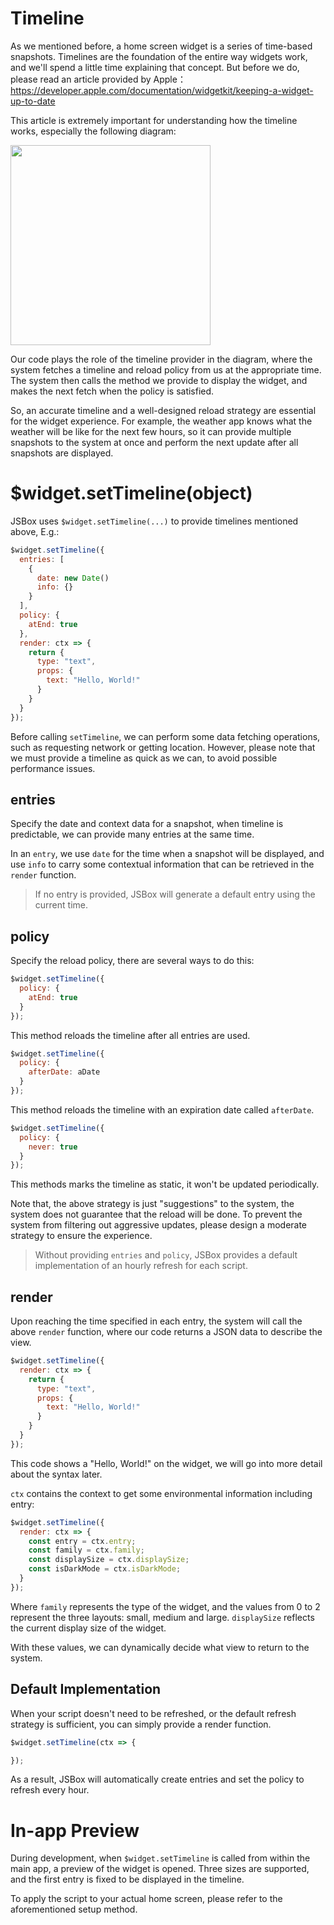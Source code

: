 # Timeline

As we mentioned before, a home screen widget is a series of time-based snapshots. Timelines are the foundation of the entire way widgets work, and we'll spend a little time explaining that concept. But before we do, please read an article provided by Apple： https://developer.apple.com/documentation/widgetkit/keeping-a-widget-up-to-date

This article is extremely important for understanding how the timeline works, especially the following diagram:

<img src='https://docs-assets.developer.apple.com/published/2971813b6a098a34d134a04e38a50b83/2550/WidgetKit-Timeline-At-End@2x.png' width=320px/>

Our code plays the role of the timeline provider in the diagram, where the system fetches a timeline and reload policy from us at the appropriate time. The system then calls the method we provide to display the widget, and makes the next fetch when the policy is satisfied.

So, an accurate timeline and a well-designed reload strategy are essential for the widget experience. For example, the weather app knows what the weather will be like for the next few hours, so it can provide multiple snapshots to the system at once and perform the next update after all snapshots are displayed.

# $widget.setTimeline(object)

JSBox uses `$widget.setTimeline(...)` to provide timelines mentioned above, E.g.:

```js
$widget.setTimeline({
  entries: [
    {
      date: new Date()
      info: {}
    }
  ],
  policy: {
    atEnd: true
  },
  render: ctx => {
    return {
      type: "text",
      props: {
        text: "Hello, World!"
      }
    }
  }
});
```

Before calling `setTimeline`, we can perform some data fetching operations, such as requesting network or getting location. However, please note that we must provide a timeline as quick as we can, to avoid possible performance issues.

## entries

Specify the date and context data for a snapshot, when timeline is predictable, we can provide many entries at the same time.

In an `entry`, we use `date` for the time when a snapshot will be displayed, and use `info` to carry some contextual information that can be retrieved in the `render` function.

> If no entry is provided, JSBox will generate a default entry using the current time.

## policy

Specify the reload policy, there are several ways to do this:

```js
$widget.setTimeline({
  policy: {
    atEnd: true
  }
});
```

This method reloads the timeline after all entries are used.

```js
$widget.setTimeline({
  policy: {
    afterDate: aDate
  }
});
```

This method reloads the timeline with an expiration date called `afterDate`.

```js
$widget.setTimeline({
  policy: {
    never: true
  }
});
```

This methods marks the timeline as static, it won't be updated periodically.

Note that, the above strategy is just "suggestions" to the system, the system does not guarantee that the reload will be done. To prevent the system from filtering out aggressive updates, please design a moderate strategy to ensure the experience.

> Without providing `entries` and `policy`, JSBox provides a default implementation of an hourly refresh for each script.

## render

Upon reaching the time specified in each entry, the system will call the above `render` function, where our code returns a JSON data to describe the view.

```js
$widget.setTimeline({
  render: ctx => {
    return {
      type: "text",
      props: {
        text: "Hello, World!"
      }
    }
  }
});
```

This code shows a "Hello, World!" on the widget, we will go into more detail about the syntax later.

`ctx` contains the context to get some environmental information including entry:

```js
$widget.setTimeline({
  render: ctx => {
    const entry = ctx.entry;
    const family = ctx.family;
    const displaySize = ctx.displaySize;
    const isDarkMode = ctx.isDarkMode;
  }
});
```

Where `family` represents the type of the widget, and the values from 0 to 2 represent the three layouts: small, medium and large. `displaySize` reflects the current display size of the widget.

With these values, we can dynamically decide what view to return to the system.

## Default Implementation

When your script doesn't need to be refreshed, or the default refresh strategy is sufficient, you can simply provide a render function.

```js
$widget.setTimeline(ctx => {

});
```

As a result, JSBox will automatically create entries and set the policy to refresh every hour.

# In-app Preview

During development, when `$widget.setTimeline` is called from within the main app, a preview of the widget is opened. Three sizes are supported, and the first entry is fixed to be displayed in the timeline.

To apply the script to your actual home screen, please refer to the aforementioned setup method.